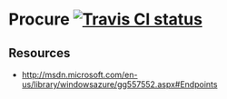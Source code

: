 # Procure [![Travis CI status](https://secure.travis-ci.org/ariofrio/procure.png)](http://travis-ci.org/ariofrio/procure)

## Resources

 - http://msdn.microsoft.com/en-us/library/windowsazure/gg557552.aspx#Endpoints